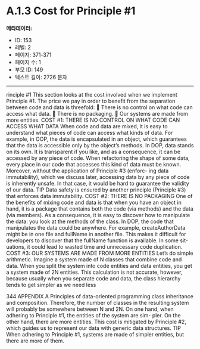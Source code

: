# A.1.3 Cost for Principle #1

**메타데이터:**
- ID: 153
- 레벨: 2
- 페이지: 371-371
- 페이지 수: 1
- 부모 ID: 149
- 텍스트 길이: 2726 문자

---

rinciple #1
This section looks at the cost involved when we implement Principle #1. The price we
pay in order to benefit from the separation between code and data is threefold:
 There is no control on what code can access what data.
 There is no packaging.
 Our systems are made from more entities.
COST #1: THERE IS NO CONTROL ON WHAT CODE CAN ACCESS WHAT DATA
When code and data are mixed, it is easy to understand what pieces of code can access
what kinds of data. For example, in OOP, the data is encapsulated in an object, which
guarantees that the data is accessible only by the object’s methods. In DOP, data
stands on its own. It is transparent if you like, and as a consequence, it can be accessed
by any piece of code.
When refactoring the shape of some data, every place in our code that accesses this
kind of data must be known. Moreover, without the application of Principle #3 (enforc-
ing data immutability), which we discuss later, accessing data by any piece of code is
inherently unsafe. In that case, it would be hard to guarantee the validity of our data.
TIP Data safety is ensured by another principle (Principle #3) that enforces data
immutability.
COST #2: THERE IS NO PACKAGING
One of the benefits of mixing code and data is that when you have an object in hand,
it is a package that contains both the code (via methods) and the data (via members).
As a consequence, it is easy to discover how to manipulate the data: you look at the
methods of the class.
In DOP, the code that manipulates the data could be anywhere. For example,
createAuthorData might be in one file and fullName in another file. This makes it
difficult for developers to discover that the fullName function is available. In some sit-
uations, it could lead to wasted time and unnecessary code duplication.
COST #3: OUR SYSTEMS ARE MADE FROM MORE ENTITIES
Let’s do simple arithmetic. Imagine a system made of N classes that combine code and
data. When you split the system into code entities and data entities, you get a system
made of 2N entities. This calculation is not accurate, however, because usually when
you separate code and data, the class hierarchy tends to get simpler as we need less

344 APPENDIX A Principles of data-oriented programming
class inheritance and composition. Therefore, the number of classes in the resulting
system will probably be somewhere between N and 2N.
On one hand, when adhering to Principle #1, the entities of the system are sim-
pler. On the other hand, there are more entities. This cost is mitigated by Principle
#2, which guides us to represent our data with generic data structures.
TIP When adhering to Principle #1, systems are made of simpler entities, but there
are more of them.